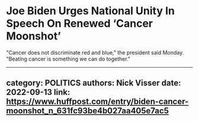 # Joe Biden Urges National Unity In Speech On Renewed ‘Cancer Moonshot’

"Cancer does not discriminate red and blue," the president said Monday. "Beating cancer is something we can do together."

---
category: POLITICS
authors: Nick Visser
date: 2022-09-13
link: https://www.huffpost.com/entry/biden-cancer-moonshot_n_631fc93be4b027aa405e7ac5
---
